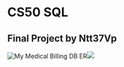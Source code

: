 # CS50 SQL
## Final Project by Ntt37Vp

![My Medical Billing DB ER]()[![](https://mermaid.ink/img/pako:eNptz70OgjAQB_BXaW6GF-hGgJgmCgTQqUuFQ0lKMaUdDOXdrYpGjTfd8LuP_wzN2CJQQJ304qTFwBXxVZT5gSVpSZwLw9GRIqpZmtWEElTNaJVBPT1lvI3Y7s3KPE6TfZl6eBb_RMKiTZZXrPoUX9ecWycoOfZSvsj6wI94rIAABtSD6FsfZL57DuaMA3Kgvm2xE1YaDlwtngprxuqqGqBGWwzAXlphcE0PtBNywuUGPWlWjQ?type=png)](https://mermaid.live/edit#pako:eNptz70OgjAQB_BXaW6GF-hGgJgmCgTQqUuFQ0lKMaUdDOXdrYpGjTfd8LuP_wzN2CJQQJ304qTFwBXxVZT5gSVpSZwLw9GRIqpZmtWEElTNaJVBPT1lvI3Y7s3KPE6TfZl6eBb_RMKiTZZXrPoUX9ecWycoOfZSvsj6wI94rIAABtSD6FsfZL57DuaMA3Kgvm2xE1YaDlwtngprxuqqGqBGWwzAXlphcE0PtBNywuUGPWlWjQ)
